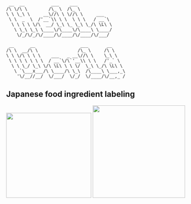 ```
 __  __          ___    ___             
/\ \/\ \        /\_ \  /\_ \            
\ \ \_\ \     __\//\ \ \//\ \     ___   
 \ \  _  \  /'__`\\ \ \  \ \ \   / __`\ 
  \ \ \ \ \/\  __/ \_\ \_ \_\ \_/\ \L\ \
   \ \_\ \_\ \____\/\____\/\____\ \____/
    \/_/\/_/\/____/\/____/\/____/\/___/ 
    
 __      __                 ___       __     
/\ \  __/\ \               /\_ \     /\ \    
\ \ \/\ \ \ \    ___   _ __\//\ \    \_\ \   
 \ \ \ \ \ \ \  / __`\/\`'__\\ \ \   /'_` \  
  \ \ \_/ \_\ \/\ \L\ \ \ \/  \_\ \_/\ \L\ \ 
   \ `\___x___/\ \____/\ \_\  /\____\ \___,_\
    '\/__//__/  \/___/  \/_/  \/____/\/__,_ /
```
## Japanese food ingredient labeling
<img src="https://raw.githubusercontent.com/mira-tech/mira-tech/master/Food-ingredient-labeling-ja.png" width="230px">     <img src="https://raw.githubusercontent.com/mira-tech/mira-tech/master/Food-ingredient-labeling-en.png" width="250px">
